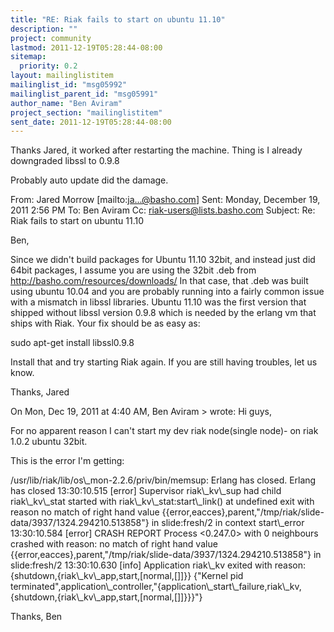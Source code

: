 ```yaml
---
title: "RE: Riak fails to start on ubuntu 11.10"
description: ""
project: community
lastmod: 2011-12-19T05:28:44-08:00
sitemap:
  priority: 0.2
layout: mailinglistitem
mailinglist_id: "msg05992"
mailinglist_parent_id: "msg05991"
author_name: "Ben Aviram"
project_section: "mailinglistitem"
sent_date: 2011-12-19T05:28:44-08:00
---
```



Thanks Jared, it worked after restarting the machine.
Thing is I already downgraded libssl to 0.9.8

Probably auto update did the damage.

From: Jared Morrow [mailto:ja...@basho.com]
Sent: Monday, December 19, 2011 2:56 PM
To: Ben Aviram
Cc: riak-users@lists.basho.com
Subject: Re: Riak fails to start on ubuntu 11.10

Ben,

Since we didn't build packages for Ubuntu 11.10 32bit, and instead just did 
64bit packages, I assume you are using the 32bit .deb from 
http://basho.com/resources/downloads/ In that case, that .deb was built 
using ubuntu 10.04 and you are probably running into a fairly common issue with 
a mismatch in libssl libraries. Ubuntu 11.10 was the first version that 
shipped without libssl version 0.9.8 which is needed by the erlang vm that 
ships with Riak. Your fix should be as easy as:

sudo apt-get install libssl0.9.8

Install that and try starting Riak again. If you are still having troubles, 
let us know.

Thanks,
Jared


On Mon, Dec 19, 2011 at 4:40 AM, Ben Aviram 
&gt; wrote:
Hi guys,

For no apparent reason I can't start my dev riak node(single node)- on riak 
1.0.2 ubuntu 32bit.

This is the error I'm getting:

/usr/lib/riak/lib/os\\_mon-2.2.6/priv/bin/memsup: Erlang has closed.
 Erlang has 
closed
 13:30:10.515 [error] Supervisor riak\\_kv\\_sup had child riak\\_kv\\_stat started 
with riak\\_kv\\_stat:start\\_link() at undefined exit with reason no match of right 
hand value 
{{error,eacces},parent,"/tmp/riak/slide-data/3937/1324.294210.513858"} in 
slide:fresh/2 in context start\\_error
13:30:10.584 [error] CRASH REPORT Process &lt;0.247.0&gt; with 0 neighbours crashed 
with reason: no match of right hand value 
{{error,eacces},parent,"/tmp/riak/slide-data/3937/1324.294210.513858"} in 
slide:fresh/2
13:30:10.630 [info] Application riak\\_kv exited with reason: 
{shutdown,{riak\\_kv\\_app,start,[normal,[]]}}
{"Kernel pid 
terminated",application\\_controller,"{application\\_start\\_failure,riak\\_kv,{shutdown,{riak\\_kv\\_app,start,[normal,[]]}}}"}

Thanks,
Ben

